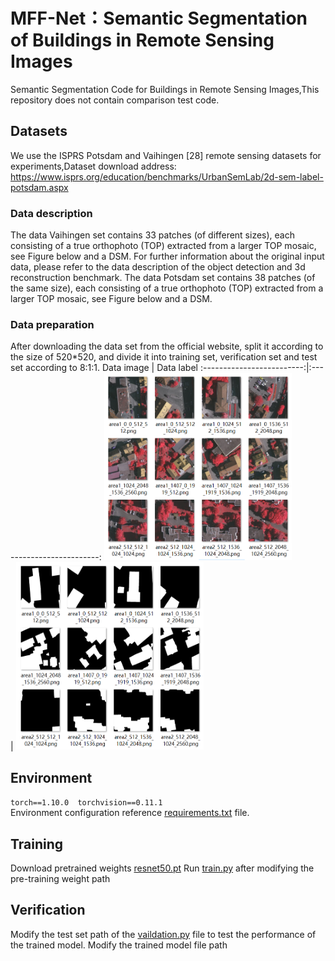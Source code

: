 # MFF-Net：Semantic Segmentation of Buildings in Remote Sensing Images
Semantic Segmentation Code for Buildings in Remote Sensing Images,This repository does not contain comparison test code.
## Datasets
We use the ISPRS Potsdam and Vaihingen [28] remote sensing datasets for experiments,Dataset download address:   
https://www.isprs.org/education/benchmarks/UrbanSemLab/2d-sem-label-potsdam.aspx
### Data description
The data Vaihingen set contains 33 patches (of different sizes), each consisting of a true orthophoto (TOP) extracted from a larger TOP mosaic, see Figure below and a DSM.  For further information about the original input data, please refer to the data description of the object detection and 3d reconstruction benchmark.  The data Potsdam set contains 38 patches (of the same size), each consisting of a true orthophoto (TOP) extracted from a larger TOP mosaic, see Figure below and a DSM. 
### Data preparation
After downloading the data set from the official website, split it according to the size of 520*520, and divide it into training set, verification set and test set according to 8:1:1.
Data image             |  Data label
:-------------------------:|:-------------------------:
<img src="https://github.com/zhaowqiu/MFF-Net/blob/main/pic/1.png" width="300" height="300" alt="数据集"/><br/>  |  <img src="https://github.com/zhaowqiu/MFF-Net/blob/main/pic/2.png" width="300" height="300" alt="数据集"/><br/>
## Environment
``torch==1.10.0  torchvision==0.11.1``  
Environment configuration reference [requirements.txt](https://github.com/zhaowqiu/MFF-Net/blob/main/requirements.txt) file.
## Training
Download pretrained weights [resnet50.pt]()  Run [train.py](https://github.com/zhaowqiu/MFF-Net/blob/main/train.py) after modifying the pre-training weight path
## Verification
Modify the test set path of the [vaildation.py](https://github.com/zhaowqiu/MFF-Net/blob/main/validation.py) file to test the performance of the trained model.  Modify the trained model file path

